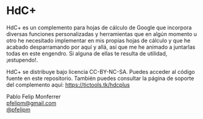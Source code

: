 # HdC+

HdC+ es un complemento para hojas de cálculo de Google que incorpora diversas funciones personalizadas y herramientas que en algún momento u otro he necesitado implementar en mis propias hojas de cálculo y que he acabado desparramando por aquí y allá, así que me he animado a juntarlas todas en este engendro. Si alguna de ellas te resulta de utilidad, ¡estupendo!.

HdC+ se distribuye bajo licencia CC-BY-NC-SA. Puedes acceder al código fuente en este repositorio. También puedes consultar la página de soporte del complemento aquí: https://tictools.tk/hdcplus

Pablo Felip Monferrer<br>
pfelipm@gmail.com<br>
<a href="https://twitter.com/pfelipm">@pfelipm</a>
